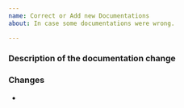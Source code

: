 ```yaml
---
name: Correct or Add new Documentations
about: In case some documentations were wrong.

---
```


### Description of the documentation change

### Changes

-
